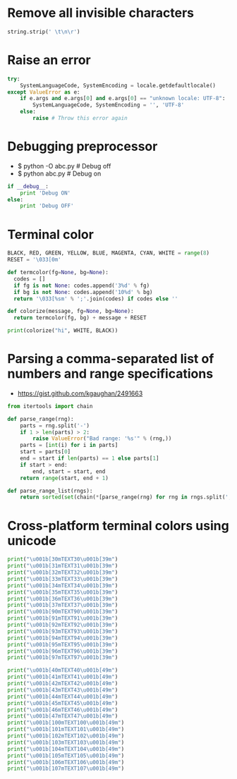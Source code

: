 Remove all invisible characters
=====
```python
string.strip(' \t\n\r')
```

Raise an error
=====
```python
try:
    SystemLanguageCode, SystemEncoding = locale.getdefaultlocale()
except ValueError as e:
    if e.args and e.args[0] and e.args[0] == "unknown locale: UTF-8":
        SystemLanguageCode, SystemEncoding = '', 'UTF-8'
    else:
        raise # Throw this error again
```

Debugging preprocessor
=====
* $ python -O abc.py # Debug off
* $ python abc.py # Debug on
```python
if __debug__:
    print 'Debug ON'
else:
    print 'Debug OFF'
```

Terminal color
=====
```python
BLACK, RED, GREEN, YELLOW, BLUE, MAGENTA, CYAN, WHITE = range(8)
RESET = '\033[0m'

def termcolor(fg=None, bg=None):
  codes = []
  if fg is not None: codes.append('3%d' % fg)
  if bg is not None: codes.append('10%d' % bg)
  return '\033[%sm' % ';'.join(codes) if codes else ''

def colorize(message, fg=None, bg=None):
  return termcolor(fg, bg) + message + RESET

print(colorize("hi", WHITE, BLACK))
```

Parsing a comma-separated list of numbers and range specifications
=====
* https://gist.github.com/kgaughan/2491663
```python
from itertools import chain

def parse_range(rng):
    parts = rng.split('-')
    if 1 > len(parts) > 2:
        raise ValueError("Bad range: '%s'" % (rng,))
    parts = [int(i) for i in parts]
    start = parts[0]
    end = start if len(parts) == 1 else parts[1]
    if start > end:
        end, start = start, end
    return range(start, end + 1)

def parse_range_list(rngs):
    return sorted(set(chain(*[parse_range(rng) for rng in rngs.split(',')])))
```

Cross-platform terminal colors using unicode
=====
```python
print("\u001b[30mTEXT30\u001b[39m")
print("\u001b[31mTEXT31\u001b[39m")
print("\u001b[32mTEXT32\u001b[39m")
print("\u001b[33mTEXT33\u001b[39m")
print("\u001b[34mTEXT34\u001b[39m")
print("\u001b[35mTEXT35\u001b[39m")
print("\u001b[36mTEXT36\u001b[39m")
print("\u001b[37mTEXT37\u001b[39m")
print("\u001b[90mTEXT90\u001b[39m")
print("\u001b[91mTEXT91\u001b[39m")
print("\u001b[92mTEXT92\u001b[39m")
print("\u001b[93mTEXT93\u001b[39m")
print("\u001b[94mTEXT94\u001b[39m")
print("\u001b[95mTEXT95\u001b[39m")
print("\u001b[96mTEXT96\u001b[39m")
print("\u001b[97mTEXT97\u001b[39m")

print("\u001b[40mTEXT40\u001b[49m")
print("\u001b[41mTEXT41\u001b[49m")
print("\u001b[42mTEXT42\u001b[49m")
print("\u001b[43mTEXT43\u001b[49m")
print("\u001b[44mTEXT44\u001b[49m")
print("\u001b[45mTEXT45\u001b[49m")
print("\u001b[46mTEXT46\u001b[49m")
print("\u001b[47mTEXT47\u001b[49m")
print("\u001b[100mTEXT100\u001b[49m")
print("\u001b[101mTEXT101\u001b[49m")
print("\u001b[102mTEXT102\u001b[49m")
print("\u001b[103mTEXT103\u001b[49m")
print("\u001b[104mTEXT104\u001b[49m")
print("\u001b[105mTEXT105\u001b[49m")
print("\u001b[106mTEXT106\u001b[49m")
print("\u001b[107mTEXT107\u001b[49m")
```
